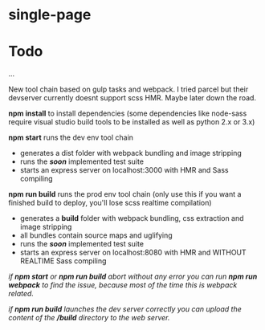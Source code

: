 # single-page


# Todo
...

New tool chain based on gulp tasks and webpack. I tried parcel but their devserver currently doesnt support scss HMR. Maybe later down the road.


**npm install** to install dependencies (some dependencies like node-sass require visual studio build tools to be installed as well as python 2.x or 3.x)

**npm start** runs the dev env tool chain
* generates a dist folder with webpack bundling and image stripping
* runs the ***soon*** implemented test suite
* starts an express server on localhost:3000 with HMR and Sass compiling



**npm run build** runs the prod env tool chain (only use this if you want a finished build to deploy, you'll lose scss realtime compilation)
* generates a **build** folder with webpack bundling, css extraction and image stripping
* all bundles contain source maps and uglifying
* runs the ***soon*** implemented test suite
* starts an express server on localhost:8080 with HMR and WITHOUT REALTIME Sass compiling

*if **npm start** or **npm run build** abort without any error you can run **npm run webpack** to find the issue, because most of the time this is webpack related.*

*if **npm run build** launches the dev server correctly you can upload the content of the **/build** directory to the web server.*
